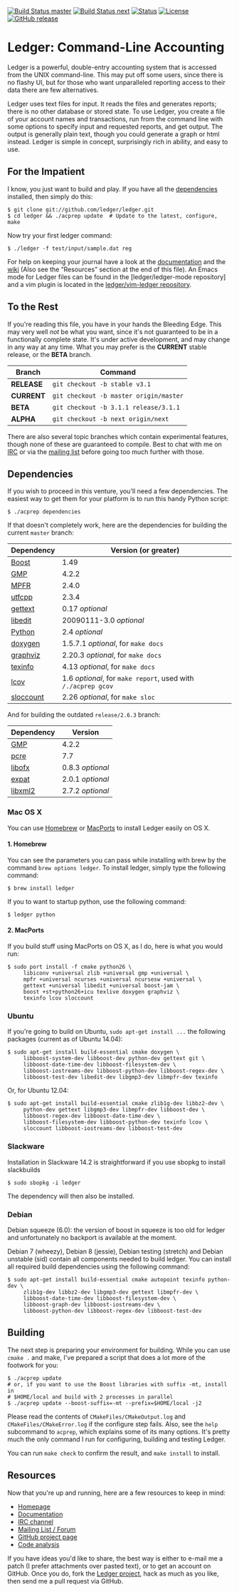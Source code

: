 [![Build Status master](https://img.shields.io/travis/ledger/ledger/master.svg?label=master&style=flat)](https://travis-ci.org/ledger/ledger)
[![Build Status next](https://img.shields.io/travis/ledger/ledger/next.svg?label=next&style=flat)](https://travis-ci.org/ledger/ledger)
[![Status](https://img.shields.io/badge/status-active-brightgreen.svg?style=flat)](https://github.com/ledger/ledger/pulse/monthly)
[![License](https://img.shields.io/badge/license-BSD-blue.svg?style=flat)](http://opensource.org/licenses/BSD-3-Clause)
[![GitHub release](https://img.shields.io/github/release/ledger/ledger.svg?style=flat)](https://github.com/ledger/ledger/releases)


# Ledger: Command-Line Accounting

Ledger is a powerful, double-entry accounting system that is accessed from the
UNIX command-line.  This may put off some users, since there is no flashy UI,
but for those who want unparalleled reporting access to their data there are
few alternatives.

Ledger uses text files for input.  It reads the files and generates reports;
there is no other database or stored state.  To use Ledger, you create a
file of your account names and transactions, run from the command line with
some options to specify input and requested reports, and get output.
The output is generally plain text, though you could generate a graph or
html instead.  Ledger is simple in concept, surprisingly rich in ability,
and easy to use.


## For the Impatient

I know, you just want to build and play.  If you have all the [dependencies](#dependencies)
installed, then simply do this:

    $ git clone git://github.com/ledger/ledger.git
    $ cd ledger && ./acprep update  # Update to the latest, configure, make

Now try your first ledger command:

    $ ./ledger -f test/input/sample.dat reg

For help on keeping your journal have a look at the
[documentation] and the [wiki][] (Also see the “Resources” section at the
end of this file). An Emacs mode for Ledger files can be found in the
[ledger/ledger-mode repository] and a vim plugin is located in the
[ledger/vim-ledger repository].

## To the Rest

If you're reading this file, you have in your hands the Bleeding Edge.  This
may very well *not* be what you want, since it's not guaranteed to be in a
functionally complete state.  It's under active development, and may change in
any way at any time.  What you may prefer is the **CURRENT** stable release, or
the **BETA** branch.

Branch | Command
-------|--------
**RELEASE**  | `git checkout -b stable v3.1` |
**CURRENT**  | `git checkout -b master origin/master` |
**BETA**     | `git checkout -b 3.1.1 release/3.1.1` |
**ALPHA**    | `git checkout -b next origin/next` |

There are also several topic branches which contain experimental features,
though none of these are guaranteed to compile.  Best to chat with me on
[IRC] or via the [mailing list] before going too much further with those.

## Dependencies

If you wish to proceed in this venture, you'll need a few dependencies.  The
easiest way to get them for your platform is to run this handy Python
script:

    $ ./acprep dependencies

If that doesn't completely work, here are the dependencies for building the
current `master` branch:

Dependency | Version (or greater)
-----------|---------------------
[Boost] | 1.49
[GMP] | 4.2.2
[MPFR] | 2.4.0
[utfcpp] | 2.3.4
[gettext] | 0.17 _optional_
[libedit] | 20090111-3.0 _optional_
[Python] | 2.4 _optional_
[doxygen] | 1.5.7.1 _optional_, for `make docs`
[graphviz] | 2.20.3 _optional_, for `make docs`
[texinfo] | 4.13 _optional_, for `make docs`
[lcov] | 1.6 _optional_, for `make report`, used with `/./acprep gcov`
[sloccount] | 2.26 _optional_, for `make sloc`

And for building the outdated `release/2.6.3` branch:

Dependency | Version
-----------|--------
[GMP] | 4.2.2
[pcre] | 7.7
[libofx] | 0.8.3 _optional_
[expat] | 2.0.1 _optional_
[libxml2] | 2.7.2 _optional_

### Mac OS X

You can use [Homebrew] or [MacPorts] to install Ledger easily on OS X. 

#### 1. Homebrew

You can see the parameters you can pass while installing with brew by the command `brew options ledger`. To install ledger, simply type the following command:

    $ brew install ledger

If you to want to startup python, use the following command:

    $ ledger python


#### 2. MacPorts

If you build stuff using MacPorts on OS X, as I do, here is what you would
run:

    $ sudo port install -f cmake python26 \
         libiconv +universal zlib +universal gmp +universal \
         mpfr +universal ncurses +universal ncursesw +universal \
         gettext +universal libedit +universal boost-jam \
         boost +st+python26+icu texlive doxygen graphviz \
         texinfo lcov sloccount

### Ubuntu

If you're going to build on Ubuntu, `sudo apt-get install ...` the
following packages (current as of Ubuntu 14.04):

    $ sudo apt-get install build-essential cmake doxygen \
         libboost-system-dev libboost-dev python-dev gettext git \
         libboost-date-time-dev libboost-filesystem-dev \
         libboost-iostreams-dev libboost-python-dev libboost-regex-dev \
         libboost-test-dev libedit-dev libgmp3-dev libmpfr-dev texinfo

Or, for Ubuntu 12.04:

    $ sudo apt-get install build-essential cmake zlib1g-dev libbz2-dev \
         python-dev gettext libgmp3-dev libmpfr-dev libboost-dev \
         libboost-regex-dev libboost-date-time-dev \
         libboost-filesystem-dev libboost-python-dev texinfo lcov \
         sloccount libboost-iostreams-dev libboost-test-dev

### Slackware

Installation in Slackware 14.2 is straightforward if you use sbopkg 
to install slackbuilds

    $ sudo sbopkg -i ledger

The dependency will then also be installed.

### Debian

Debian squeeze (6.0): the version of boost in squeeze is too old
for ledger and unfortunately no backport is available at the moment.

Debian 7 (wheezy), Debian 8 (jessie), Debian testing (stretch) and Debian
unstable (sid) contain all components needed to build ledger.  You can
install all required build dependencies using the following command:

    $ sudo apt-get install build-essential cmake autopoint texinfo python-dev \
         zlib1g-dev libbz2-dev libgmp3-dev gettext libmpfr-dev \
         libboost-date-time-dev libboost-filesystem-dev \
         libboost-graph-dev libboost-iostreams-dev \
         libboost-python-dev libboost-regex-dev libboost-test-dev

## Building

The next step is preparing your environment for building.  While you can use
`cmake .` and make, I've prepared a script that does a lot more of the
footwork for you:

    $ ./acprep update
    # or, if you want to use the Boost libraries with suffix -mt, install in
    # $HOME/local and build with 2 processes in parallel
    $ ./acprep update --boost-suffix=-mt --prefix=$HOME/local -j2

Please read the contents of `CMakeFiles/CMakeOutput.log` and 
`CMakeFiles/CMakeError.log` if the configure step fails.  Also,
see the `help` subcommand to `acprep`, which explains some of its many
options.  It's pretty much the only command I run for configuring, building
and testing Ledger.

You can run `make check` to confirm the result, and `make install` to install.

## Resources

Now that you're up and running, here are a few resources to keep in mind:

 - [Homepage]
 - [Documentation]
 - [IRC channel][IRC]
 - [Mailing List / Forum][mailing list]
 - [GitHub project page][github]
 - [Code analysis][openhub]

If you have ideas you'd like to share, the best way is either to e-mail me a
patch (I prefer attachments over pasted text), or to get an account on GitHub.
Once you do, fork the [Ledger project][github],
hack as much as you like, then send me a pull request via GitHub.

[Homepage]: http://ledger-cli.org/
[documentation]: http://www.ledger-cli.org/docs.html
[mailing list]: http://list.ledger-cli.org/
[wiki]: http://wiki.ledger-cli.org/
[IRC]: irc://irc.freenode.net/ledger
[github]: http://github.com/ledger/ledger
[ledger/vim-ledger repository]: https://github.com/ledger/vim-ledger
[Homebrew]: http://brew.sh/
[MacPorts]: https://www.macports.org/
[Boost]: http://boost.org
[GMP]: http://gmplib.org/
[MPFR]: http://www.mpfr.org/
[utfcpp]: http://utfcpp.sourceforge.net
[gettext]: https://www.gnu.org/software/gettext/
[libedit]: http://thrysoee.dk/editline/
[Python]: http://python.org
[doxygen]: http://www.doxygen.org/
[graphviz]: http://graphviz.org/
[texinfo]: http://www.gnu.org/software/texinfo/
[lcov]: http://ltp.sourceforge.net/coverage/lcov.php
[sloccount]: http://www.dwheeler.com/sloccount/
[pcre]: http://www.pcre.org/
[libofx]: http://libofx.sourceforge.net
[expat]: http://www.libexpat.org
[libxml2]: http://xmlsoft.org
[openhub]: https://www.openhub.net/p/ledger
